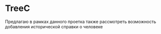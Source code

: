 # TreeC

Предлагаю в рамках данного проетка также рассмотреть возможность добавления исторической справки о человеке
